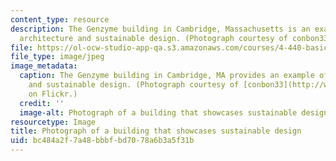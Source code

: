 ```yaml
---
content_type: resource
description: The Genzyme building in Cambridge, Massachusetts is an example of green
  architecture and sustainable design. (Photograph courtesy of conbon33 on Flickr.)
file: https://ol-ocw-studio-app-qa.s3.amazonaws.com/courses/4-440-basic-structural-design-spring-2009/bc484a2f7a48bbbfbd7078a6b3a5f31b_4-440s09.jpg
file_type: image/jpeg
image_metadata:
  caption: The Genzyme building in Cambridge, MA provides an example of green architecture
    and sustainable design. (Photograph courtesy of [conbon33](http://www.flickr.com/photos/conbon/1389954190)
    on Flickr.)
  credit: ''
  image-alt: Photograph of a building that showcases sustainable design.
resourcetype: Image
title: Photograph of a building that showcases sustainable design
uid: bc484a2f-7a48-bbbf-bd70-78a6b3a5f31b
---
```

